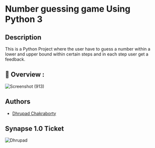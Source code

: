 # Number guessing game Using Python 3

## Description
This is a Python Project where the user have to guess a number within a lower and upper bound within certain steps and in each step user get a feedback.

## 🔮 Overview :

![Screenshot (913)](https://user-images.githubusercontent.com/91726340/212924456-9f7c849c-0cad-4259-8703-ced8a2eb83a5.png)

## Authors

* [Dhrupad Chakraborty](https://github.com/dhrupad17)

## Synapse 1.0 Ticket

![Dhrupad](https://user-images.githubusercontent.com/91726340/211203653-48a1b4d7-c88e-4090-a59d-fd7e59dbe98d.png)

